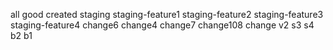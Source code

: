 all good
created staging
staging-feature1
staging-feature2
staging-feature3
staging-feature4
change6
change4
change7
change108
change v2
s3
s4
b2
b1

